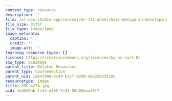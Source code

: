 ```yaml
---
content_type: resource
description: ''
file: /ol-ocw-studio-app/courses/ec-721-wheelchair-design-in-developing-countries-spring-2009/1ed520abfc34e4057c8158d05bea49f7_IMG_4274.jpg
file_size: 31757
file_type: image/jpeg
image_metadata:
  caption: ''
  credit: ''
  image-alt: ''
learning_resource_types: []
license: https://creativecommons.org/licenses/by-nc-sa/4.0/
ocw_type: OCWImage
parent_title: Related Resources
parent_type: CourseSection
parent_uid: 1a64799d-8c43-b3cf-02d8-abe22053510c
resourcetype: Image
title: IMG_4274.jpg
uid: 1ed520ab-fc34-e405-7c81-58d05bea49f7
---
```


